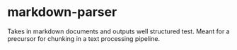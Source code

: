# markdown-parser
Takes in markdown documents and outputs well structured test.  Meant for a precursor for chunking in a text processing pipeline.
